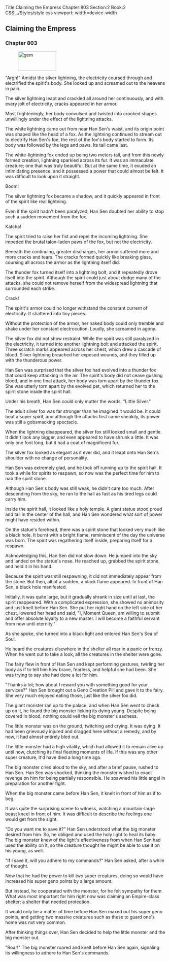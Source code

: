 Title:Claiming the Empress 
Chapter:803 
Section:2 
Book:2 
CSS:../Styles/style.css 
viewport: width=device-width
  
## Claiming the Empress
### Chapter 803
  
<figure>
	<img src="../Images/gem.gif" alt="gem" id="gem" width="120" height="60" />
</figure>
  

  
"Argh!" Amidst the silver lightning, the electricity coursed through and electrified the spirit's body. She looked up and screamed out to the heavens in pain.

The silver lightning leapt and crackled all around her continuously, and with every jolt of electricity, cracks appeared in her armor.

Most frighteningly, her body convulsed and twisted into crooked shapes unwillingly under the effect of the lightning attacks.

The white lightning came out from near Han Sen's waist, and its origin point was shaped like the head of a fox. As the lightning continued to stream out to electrify Han Sen's foe, the rest of the fox's body started to form. Its body was followed by the legs and paws. Its tail came last.

The white-lightning fox ended up being two meters tall, and from this newly formed creation, lightning sparkled across its fur. It was an immaculate creature; one that was truly beautiful. But at the same time, it exuded an intimidating presence, and it possessed a power that could almost be felt. It was difficult to look upon it straight.

Boom!

The silver lightning fox became a shadow, and it quickly appeared in front of the spirit like real lightning.

Even if the spirit hadn't been paralyzed, Han Sen doubted her ability to stop such a sudden movement from the fox.

Katcha!

The spirit tried to raise her fist and repel the incoming lightning. She impeded the brutal talon-laden paws of the fox, but not the electricity.

Beneath the continuing, greater discharges, her armor suffered more and more cracks and tears. The cracks formed quickly like breaking glass, coursing all across the armor as the lightning itself did.

The thunder fox turned itself into a lightning bolt, and it repeatedly drove itself into the spirit. Although the spirit could just about dodge many of the attacks, she could not remove herself from the widespread lightning that surrounded each strike.

Crack!

The spirit's armor could no longer withstand the constant current of electricity. It shattered into tiny pieces.

Without the protection of the armor, her naked body could only tremble and shake under her constant electrocution. Loudly, she screamed in agony.

The silver fox did not show restraint. While the spirit was still paralyzed in the electricity, it turned into another lightning bolt and attacked the spirit. Three scratch marks appeared across her chest, which drew a cascade of blood. Silver lightning breached her exposed wounds, and they filled up with the thunderous power.

Han Sen was surprised that the silver fox had evolved into a thunder fox that could keep attacking in the air. The spirit's body did not cease gushing blood, and in one final attack, her body was torn apart by the thunder fox. She was utterly torn apart by the evolved pet, which returned her to the spirit stone inside the spirit hall.

Under his breath, Han Sen could only mutter the words, "Little Silver."

The adult silver fox was far stronger than he imagined it would be. It could beat a super spirit, and although the attacks first came sneakily, its power was still a gobsmacking spectacle.

When the lightning disappeared, the silver fox still looked small and gentle. It didn't look any bigger, and even appeared to have shrunk a little. It was only one foot long, but it had a coat of magnificent fur.

The silver fox looked as elegant as it ever did, and it leapt onto Han Sen's shoulder with no change of personality.

Han Sen was extremely glad, and he took off running up to the spirit hall. It took a while for spirits to respawn, so now was the perfect time for him to nab the spirit stone.

Although Han Sen's body was still weak, he didn't care too much. After descending from the sky, he ran to the hall as fast as his tired legs could carry him.

Inside the spirit hall, it looked like a holy temple. A giant statue stood proud and tall in the center of the hall, and Han Sen wondered what sort of power might have resided within.

On the statue's forehead, there was a spirit stone that looked very much like a black hole. It burnt with a bright flame, reminiscent of the day the universe was born. The spirit was regathering itself inside, preparing itself for a respawn.

Acknowledging this, Han Sen did not slow down. He jumped into the sky and landed on the statue's nose. He reached up, grabbed the spirit stone, and held it in his hand.

Because the spirit was still respawning, it did not immediately appear from the stone. But then, all of a sudden, a black flame appeared. In front of Han Sen, a black hole manifested.

Initially, it was quite large, but it gradually shrank in size until at last, the spirit reappeared. With a complicated expression, she showed no animosity and just knelt before Han Sen. She put her right hand on the left side of her chest, lowered her head and said, "I, Moment Queen, am willing to submit and offer absolute loyalty to a new master. I will become a faithful servant from now until eternity."

As she spoke, she turned into a black light and entered Han Sen's Sea of Soul.

He heard the creatures elsewhere in the shelter all roar in a panic or frenzy. When he went out to take a look, all the creatures in the shelter were gone.

The fairy flew in front of Han Sen and kept performing gestures, twirling her body as if to tell him how brave, fearless, and helpful she had been. She was trying to say she had done a lot for him.

"Thanks a lot; how about I reward you with something good for your services?" Han Sen brought out a Geno Creation Pill and gave it to the fairy. She very much enjoyed eating those, just like the silver fox did.

The giant monster ran up to the palace, and when Han Sen went to check up on it, he found the big monster licking its dying young. Despite being covered in blood, nothing could veil the big monster's sadness.

The little monster was on the ground, twitching and crying. It was dying. It had been grievously injured and dragged here without a remedy, and by now, it had almost entirely bled out.

The little monster had a high vitality, which had allowed it to remain alive up until now, clutching its final fleeting moments of life. If this was any other super creature, it'd have died a long time ago.

The big monster cried aloud to the sky, and after a brief pause, rushed to Han Sen. Han Sen was shocked, thinking the monster wished to exact revenge on him for being partially responsible. He spawned his little angel in preparation for another fight.

When the big monster came before Han Sen, it knelt in front of him as if to beg.

It was quite the surprising scene to witness, watching a mountain-large beast kneel in front of him. It was difficult to describe the feelings one would get from the sight.

"Do you want me to save it?" Han Sen understood what the big monster desired from him. So, he obliged and used the holy light to heal its baby. The big monster knew of the light's effectiveness from when Han Sen had used the ability on it, so the creature thought he might be able to use it on his young, as well.

"If I save it, will you adhere to my commands?" Han Sen asked, after a while of thought.

Now that he had the power to kill two super creatures, doing so would have increased his super geno points by a large amount.

But instead, he cooperated with the monster, for he felt sympathy for them. What was most important for him right now was claiming an Empire-class shelter; a shelter that needed protection.

It would only be a matter of time before Han Sen maxed out his super geno points, and getting two massive creatures such as these to guard one's home was not very common.

After thinking things over, Han Sen decided to help the little monster and the big monster out.

"Roar!" The big monster roared and knelt before Han Sen again, signaling its willingness to adhere to Han Sen's commands.